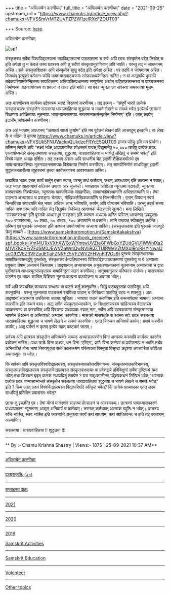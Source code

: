 +++
title = "अविलम्बेन करणीयम्"
full_title = "अविलम्बेन करणीयम्"
date = "2021-09-25"
upstream_url = "https://www.chamuks.in/article_view.php?chamuks=VFVSSmVrMTZUVFZPZW1zelRXcFZQUT09"

+++
Source: [here](https://www.chamuks.in/article_view.php?chamuks=VFVSSmVrMTZUVFZPZW1zelRXcFZQUT09).

अविलम्बेन करणीयम् 



![spf](article_img/CHAMU-1632546437Avilamben%20karniyam.jpg)

संस्कृतस्य सर्वेषां विश्वविद्यालयानां महाविद्यालयानां पाठशालानां च सर्वः
अपि छात्रः संस्कृतेन वदेत् लिखेत् च इति अपेक्षा तु न केवलं तस्य छात्रस्य
अपि तु सर्वेषां संस्कृतानुरागिणाम् अपि भवति। परन्तु तद् न जायमानम्
अस्ति। सर्वः संस्कृतशिक्षकः अपि संस्कृतेन सुष्ठु वदेत् इति अपेक्षा
अस्ति। परं तदपि न जायमानम् अस्ति। किमर्थम् इत्युक्ते वर्तमानः कोपि
भाषाभ्यासपाठ्यक्रमः तदेकलक्ष्यकेन्द्रितः नास्ति। न वा अद्यावधि कुत्रापि
तदेकपरिणामकेन्द्रितस्य सावधिकस्य अभिव्यक्तिप्रधानस्य सम्पूर्णस्य अर्थात्
उद्दिष्टफलान्तस्य च पाठ्यक्रमस्य निर्माणस्य पाठनप्रयोगस्य वा प्रयत्नः न
जातः इति भाति। सा एका न्यूनता एव सर्वस्याः समस्यायाः मूलम् अस्ति।  
  
अतः करणीयस्य कार्यस्य उद्देश्यस्य स्पष्टं निरूपणं करणीयम्। तद् इत्थम् -
“संपूर्णे भारते प्रत्येकं संस्कृतच्छात्रः संस्कृतेन सरलतया
धाराप्रवाहितया शुद्धतया च भाषणे लेखने च समर्थः भवेत् इत्येदर्थं
छात्राणां शिक्षणाय अपेक्षितायाः नूतनायाः भाषाभ्याससामग्र्याः
सरलमानकसंस्कृतेन निर्माणम्” इति। एतत् कार्यम् इदानीम् अविलम्बेन
करणीयम्।  
  
अत्र अहं भवताम् अवधानम् “असाध्यं साध्यं कुर्याम” इति मम पूर्वतनं लेखनं
प्रति आक्रष्टुम् इच्छामि। सः लेखः यैः न पठितः ते कृपया
<https://www.chamuks.in/article_view?chamuks=VFVSUk5FNUVaekpQUkdzeFRYcE5QUT09>
इत्यत्र पठेयुः इति मम प्रार्थना। तस्मिन् लेखने अपि “लक्ष्यं भवेत्
आप्राक्शास्त्रि शोधस्तरं यावत् विद्यमानेषु ५०,००० छात्रेषु प्रत्येकं
छात्रः एकवर्षाभ्यन्तरे संस्कृतभाषया सरलतया, शुद्धतया, धाराप्रवाहितया च
भाषितुं लेखितुं च समर्थः भवेत्” इति विषये महान् आग्रहः दर्शितः। तद्
लक्ष्यम् अंशतः अपि साधनीयं चेत् इदानीं शैक्षिकवर्षारम्भे एव
भाषाभ्यासकारिण्याः नूतनपाठनसामग्र्याः विशेषतया निर्माणं करणीयम्। तत्
सामग्रीनिर्माणं साधयितुम् इदानीं युद्धसज्जतारीत्या व्यूहरचनां कृत्वा
कार्यकरणस्य आवश्यकता अस्ति।  
  
कदाचित् भवतः एतत् कार्यं कर्तुम् इच्छा स्यात्, परन्तु कथं कर्तव्यम्,
कथम् आरब्धव्यम् इति कल्पना न स्यात्। अतः भवतः साहाय्यार्थं कतिचन उपायाः
अत्र सूच्यन्ते। व्यवहाराय अपेक्षिता न्यूनतमा पदावली, न्यूनतमाः
वाक्यरचनाः निश्चेतव्याः, न्यूनतमाः वाक्यनियमाः संग्रहणीयाः,
सामान्यदोषस्थानानि अभिज्ञातव्यानि च। तेषां पाठनाय अभ्यासाय च प्रसङ्गाः
चेतव्याः, मौखिकलैखिककार्याणि च चिन्तनीयानि। एतान् विषयान् स्वयं
चिन्तयित्वा संपादयति चेत् भवतः अधिकः लाभः भविष्यति, कार्यम् अपि योग्यतमं
भविष्यति। परन्तु तदर्थं समयः नास्ति अवधानम् अपि नास्ति चेत् सिद्धमेव
किञ्चित् आवश्यकं चेत् तदपि सूच्यते। मया लिखिते ‘संस्कृतकक्ष्या’ इति
पुस्तके आधारभूतं संस्कृतम् इति कश्चन अध्यायः अस्ति यस्मिन् अत्यन्तम्
उपयुक्ताः १०० वाक्यरचनाः, ५० शब्दाः, ५० धातवः, १०० अव्ययानि च दत्तानि।
तानि यथावत् स्वीकर्तुम् अर्हन्ति। तस्मिन् एव पुस्तके अभ्यासाः इति कश्चन
उपयोगयोग्यः अध्यायः अस्ति। (संस्कृतकक्ष्या इति पुस्तकं जालपुटे क्रेतुं
शक्यते -
[https://www.samskritpromotion.in/Samskritakakshya](https://www.samskritpromotion.in/book_preview?spf_books=Vm14U1IxVXhXWGxWYmtwUVZteGFWbGxYZUdGVU1WWnlXa2M1VlZKdVFrZFdSM0JEWVZaWmQwNVliR0ZTUlRWeVZtMXplRmRHYjNwalJscG9ZVEZ3VFZadE1IaFZNRFZ5VFZWV2FHVnFRVGs9)
पुनश्च संस्कृतभारत्याः भाषाशिक्षणसम्बद्धेषु पुस्तकेषु,
संस्कृतसंवर्धनप्रतिष्ठानस्य विशिष्टोद्देशपाठ्यक्रमाणां पुस्तकेषु च ये
अभ्यासाः प्रयुक्ताः तेषाम् अध्ययनं क्रियताम्। तादृशानाम् अभ्यासानाम्
अनुकरणात्मकानां नूतनानाम् अभ्यासानां च द्वारा पूर्वोक्तस्य
आधारभूतसंस्कृतस्य भाषाबिन्दूनां पाठनं करणीयम्। अनुभवानुसारं परिष्कारः
कर्तव्यः। मासत्रयस्य पाठनेन एव भवतः काचित् विशिष्टा नूतना कल्पना
पाठयोजना च अवगता भवेत्।  
  
सर्वे अपि कस्यचित् काव्यस्य ग्रन्थस्य वा पाठनं कर्तुं शक्नुवन्ति। सिद्धं
पाठ्यपुस्तकं पाठयितुम् अपि शक्नुवन्ति। परन्तु नूतनतया पाठ्यक्रमं
रचयित्वा पाठान् च लिखित्वा पाठयितुं बहवः न शक्नुयुः। अतः तादृशानां
साहाय्याय उपरितनाः उपायाः सूचिताः। भाषायाः पाठनं करणीयम् इति कथनापेक्षया
भाषायाः अभ्यासः कारणीयः इति कथनं वरम्। अद्य सर्वेण संस्कृतप्राध्यापकेन,
सः शिक्षाशास्त्रस्य साहित्यस्य वेदान्तस्य व्याकरणस्य वा कस्यचित् अपि
विषयस्य प्राध्यापकः स्यात् नाम, सर्वेण अपि स्वच्छात्राणां संस्कृतभाषया
भाषणेन लेखनेन वा अभिव्यक्तेः अभ्यासः कारणीयः। मासत्रये मासषट्के वा
स्वस्य सर्वः छात्रः सरलतया धाराप्रवाहितया शुद्धतया च भाषणे लेखने य
समर्थः कारणीयः। एतत् किञ्चन अनिवार्यं कार्यम्। प्रथमं करणीयं कार्यम्।
अद्य पर्यन्तं न कृतम् इत्येव महत् कष्टकरं जातम्।  
  
सर्वस्य अपि छात्रस्य संस्कृतेन अभिव्यक्तेः सम्यक् अभ्यासकारणेन विना
अन्यस्य कस्यापि कार्यस्य कारणेन प्रयोजनं नास्ति। यथा छात्रैः विना
कक्ष्या, धनं विना ‘एटिएम्’, प्राणैः विना कलेवरं च प्रयोजनाय न भवति तथैव
अभिव्यक्तिं विना भाषा निरुपयुक्ता सती कालक्रमेण परित्यक्ता विस्मृता
विसृष्टा अदृश्या अपसारिता उपेक्षिता स्थानच्युता वा भवेत्।  
  
किं सर्वस्य अपि संस्कृतविश्वविद्यालयस्य, संस्कृतस्नातकोत्तरविभागस्य,
संस्कृतस्नातकविभागस्य, संस्कृतमहाविद्यालयस्य संस्कृतविद्यालयस्य
संस्कृतकक्ष्यायाः वा प्रवेशद्वारे प्रविविक्षूणां सर्वेषां दृष्टिपथे यथा
भवेत् तथा किञ्चन बृहत् फलकं स्थापयितुं शक्येत ? यत्र सद्यःकालीनम्
उद्देश्यकथनं लिखितं भवेत् “अस्माकं प्रत्येकं छात्रः षण्मासाभ्यन्तरे
संस्कृतेन सरलतया धाराप्रवाहितया शुद्धतया च भाषणे लेखने च समर्थः भवेत्”
इति ? किम् एतत् लक्ष्यं विश्वविद्यालयस्य विद्यापरिषदि स्वीकृतं भवेत्?
किं प्रत्येकं प्राध्यापकः एतत् लक्ष्यं साधयितुं प्रतिदिनं प्रयासरतः
भवेत्?  
  
छात्राः तु इच्छन्ति एव। तेषां योग्यं मार्गदर्शनं साहाय्यं प्रोत्साहनं च
आवश्यकम्। छात्राणां भाषाभ्यासकारणं प्राध्यापकानां न्यूनतमम् आद्यम्
अनिवार्यं च कर्तव्यम्। तस्मात् कर्तव्यात् अस्माकं च्युतिः न भवेत्।
छात्रस्य रुचिः नास्ति, स्तरः नास्ति इति कारणानि अनुक्त्वा कार्यं कथं
साधयेम, कथं साधितवन्तः च इति तद् वक्तव्यम् अस्माभिः।  
  
सरलतया ! धाराप्रवाहितया !! शुद्धतया !!!  
  

------------------------------------------------------------------------

** By :- Chamu Krishna Shastry \| Views:- 1875 \| 25-09-2021 10:37
AM**  

------------------------------------------------------------------------

[अविलम्बेन
करणीयम्](article_view.php?chamuks=VFVSSmVrMTZUVFZPZW1zelRXcFZQUT09)

------------------------------------------------------------------------

[पञ्चसप्ततिः
(७५)](article_view.php?chamuks=VG1wck5FMUVZelZPZWswMFRWUlZQUT09)

------------------------------------------------------------------------

[सप्ताहस्य
पाठाः](article_view.php?chamuks=VFdwak1FOUVRWGRQUkdNMFRVUlZQUT09)

------------------------------------------------------------------------

[2021](archives.php?year=2021)

------------------------------------------------------------------------

[2020](archives.php?year=2020)

------------------------------------------------------------------------

[2019](archives.php?year=2019)

[Samskrit Activities](cat.php?categories=Samskrit%20Activities)

------------------------------------------------------------------------

[Samskrit Education](cat.php?categories=Samskrit%20Education)

------------------------------------------------------------------------

[Volenteer](cat.php?categories=Volenteer)

------------------------------------------------------------------------

[Other topics](cat.php?categories=Other%20topics)
